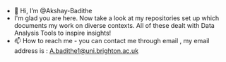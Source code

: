 - 👋 Hi, I’m @Akshay-Badithe
- I'm glad you are here. Now take a look at my repositories set up which documents my work on diverse contexts. All of these dealt with Data Analysis Tools to inspire insights! 
- 📫 How to reach me  - you can contact me through email , my email address is : A.badithe1@uni.brighton.ac.uk

<!---
Akshu-Scott/Akshu-Scott is a ✨ special ✨ repository because its `README.md` (this file) appears on your GitHub profile.
You can click the Preview link to take a look at your changes.
--->

